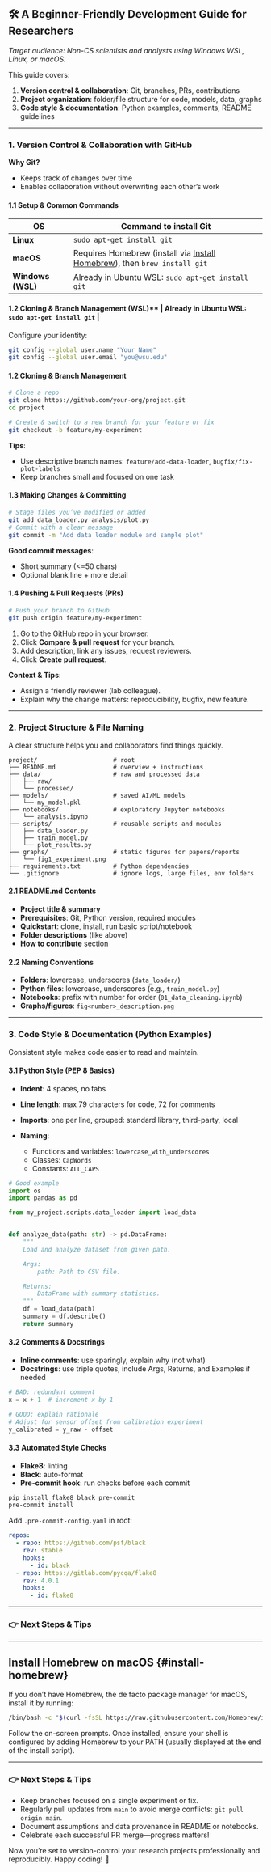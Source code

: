 ## 🛠️ A Beginner-Friendly Development Guide for Researchers

*Target audience: Non-CS scientists and analysts using Windows WSL, Linux, or macOS.*

This guide covers:

1. **Version control & collaboration**: Git, branches, PRs, contributions
2. **Project organization**: folder/file structure for code, models, data, graphs
3. **Code style & documentation**: Python examples, comments, README guidelines

---

### 1. Version Control & Collaboration with GitHub

**Why Git?**

* Keeps track of changes over time
* Enables collaboration without overwriting each other’s work

#### 1.1 Setup & Common Commands

| OS                | Command to install Git                                                                         |
| ----------------- | ---------------------------------------------------------------------------------------------- |
| **Linux**         | `sudo apt-get install git`                                                                     |
| **macOS**         | Requires Homebrew (install via [Install Homebrew](#install-homebrew)), then `brew install git` |
| **Windows (WSL)** | Already in Ubuntu WSL: `sudo apt-get install git`                                              |

#### 1.2 Cloning & Branch Management (WSL)\*\* | Already in Ubuntu WSL: `sudo apt-get install git` |

Configure your identity:

```bash
git config --global user.name "Your Name"
git config --global user.email "you@wsu.edu"
```

#### 1.2 Cloning & Branch Management

```bash
# Clone a repo
git clone https://github.com/your-org/project.git
cd project

# Create & switch to a new branch for your feature or fix
git checkout -b feature/my-experiment
```

**Tips**:

* Use descriptive branch names: `feature/add-data-loader`, `bugfix/fix-plot-labels`
* Keep branches small and focused on one task

#### 1.3 Making Changes & Committing

```bash
# Stage files you’ve modified or added
git add data_loader.py analysis/plot.py
# Commit with a clear message
git commit -m "Add data loader module and sample plot"
```

**Good commit messages**:

* Short summary (<=50 chars)
* Optional blank line + more detail

#### 1.4 Pushing & Pull Requests (PRs)

```bash
# Push your branch to GitHub
git push origin feature/my-experiment
```

1. Go to the GitHub repo in your browser.
2. Click **Compare & pull request** for your branch.
3. Add description, link any issues, request reviewers.
4. Click **Create pull request**.

**Context & Tips**:

* Assign a friendly reviewer (lab colleague).
* Explain why the change matters: reproducibility, bugfix, new feature.

---

### 2. Project Structure & File Naming

A clear structure helps you and collaborators find things quickly.

```text
project/                     # root
├── README.md                # overview + instructions
├── data/                    # raw and processed data
│   ├── raw/
│   └── processed/
├── models/                  # saved AI/ML models
│   └── my_model.pkl
├── notebooks/               # exploratory Jupyter notebooks
│   └── analysis.ipynb
├── scripts/                 # reusable scripts and modules
│   ├── data_loader.py
│   ├── train_model.py
│   └── plot_results.py
├── graphs/                  # static figures for papers/reports
│   └── fig1_experiment.png
├── requirements.txt         # Python dependencies
└── .gitignore               # ignore logs, large files, env folders
```

#### 2.1 README.md Contents

* **Project title & summary**
* **Prerequisites**: Git, Python version, required modules
* **Quickstart**: clone, install, run basic script/notebook
* **Folder descriptions** (like above)
* **How to contribute** section

#### 2.2 Naming Conventions

* **Folders**: lowercase, underscores (`data_loader/`)
* **Python files**: lowercase, underscores (e.g., `train_model.py`)
* **Notebooks**: prefix with number for order (`01_data_cleaning.ipynb`)
* **Graphs/figures**: `fig<number>_description.png`

---

### 3. Code Style & Documentation (Python Examples)

Consistent style makes code easier to read and maintain.

#### 3.1 Python Style (PEP 8 Basics)

* **Indent**: 4 spaces, no tabs
* **Line length**: max 79 characters for code, 72 for comments
* **Imports**: one per line, grouped: standard library, third-party, local
* **Naming**:

  * Functions and variables: `lowercase_with_underscores`
  * Classes: `CapWords`
  * Constants: `ALL_CAPS`

```python
# Good example
import os
import pandas as pd

from my_project.scripts.data_loader import load_data


def analyze_data(path: str) -> pd.DataFrame:
    """
    Load and analyze dataset from given path.

    Args:
        path: Path to CSV file.

    Returns:
        DataFrame with summary statistics.
    """
    df = load_data(path)
    summary = df.describe()
    return summary
```

#### 3.2 Comments & Docstrings

* **Inline comments**: use sparingly, explain why (not what)
* **Docstrings**: use triple quotes, include Args, Returns, and Examples if needed

```python
# BAD: redundant comment
x = x + 1  # increment x by 1

# GOOD: explain rationale
# Adjust for sensor offset from calibration experiment
y_calibrated = y_raw - offset
```

#### 3.3 Automated Style Checks

* **Flake8**: linting
* **Black**: auto-format
* **Pre-commit hook**: run checks before each commit

```bash
pip install flake8 black pre-commit
pre-commit install
```

Add `.pre-commit-config.yaml` in root:

```yaml
repos:
  - repo: https://github.com/psf/black
    rev: stable
    hooks:
      - id: black
  - repo: https://gitlab.com/pycqa/flake8
    rev: 4.0.1
    hooks:
      - id: flake8
```

---

### 👉 Next Steps & Tips

---

## Install Homebrew on macOS {#install-homebrew}

If you don’t have Homebrew, the de facto package manager for macOS, install it by running:

```bash
/bin/bash -c "$(curl -fsSL https://raw.githubusercontent.com/Homebrew/install/HEAD/install.sh)"
```

Follow the on-screen prompts. Once installed, ensure your shell is configured by adding Homebrew to your PATH (usually displayed at the end of the install script).

---

### 👉 Next Steps & Tips

* Keep branches focused on a single experiment or fix.
* Regularly pull updates from `main` to avoid merge conflicts: `git pull origin main`.
* Document assumptions and data provenance in README or notebooks.
* Celebrate each successful PR merge—progress matters!

Now you’re set to version-control your research projects professionally and reproducibly. Happy coding! 🎉
